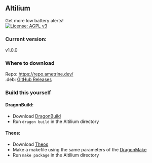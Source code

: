 ## Altilium
Get more low battery alerts!  
[![License: AGPL v3](https://img.shields.io/badge/License-AGPL%20v3-blue.svg)](https://www.gnu.org/licenses/agpl-3.0)
### Current version:  
v1.0.0  
### Where to download
Repo: https://repo.ametrine.dev/  
.deb: [GitHub Releases](https://github.com/ItHertzSoGood/Altilium/releases/)
### Build this yourself
#### DragonBuild:  
- Download [DragonBuild](https://github.com/DragonBuild/DragonBuild)
- Run `dragon build` in the Altilium directory
#### Theos:
- Download [Theos](https://github.com/theos/theos)
- Make a makefile using the same parameters of the [DragonMake](https://github.com/ItHertzSoGood/Altilium/blob/master/DragonMake)
- Run `make package` in the Altilium directory
